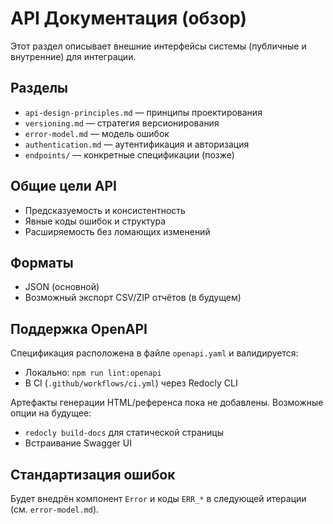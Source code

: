 # API Документация (обзор)

Этот раздел описывает внешние интерфейсы системы (публичные и внутренние) для интеграции.

## Разделы

- `api-design-principles.md` — принципы проектирования
- `versioning.md` — стратегия версионирования
- `error-model.md` — модель ошибок
- `authentication.md` — аутентификация и авторизация
- `endpoints/` — конкретные спецификации (позже)

## Общие цели API

- Предсказуемость и консистентность
- Явные коды ошибок и структура
- Расширяемость без ломающих изменений

## Форматы

- JSON (основной)
- Возможный экспорт CSV/ZIP отчётов (в будущем)

## Поддержка OpenAPI

Спецификация расположена в файле `openapi.yaml` и валидируется:

- Локально: `npm run lint:openapi`
- В CI (`.github/workflows/ci.yml`) через Redocly CLI

Артефакты генерации HTML/референса пока не добавлены. Возможные опции на будущее:

- `redocly build-docs` для статической страницы
- Встраивание Swagger UI

## Стандартизация ошибок

Будет внедрён компонент `Error` и коды `ERR_*` в следующей итерации (см. `error-model.md`).
